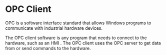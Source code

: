 # OPC Client
OPC is a software interface standard that allows Windows programs to communicate with industrial hardware devices.

The OPC client software is any program that needs to connect to the hardware, such as an HMI . The OPC client uses the OPC server to get data from or send commands to the hardware.
